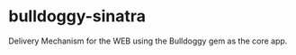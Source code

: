 bulldoggy-sinatra
=================

Delivery Mechanism for the WEB using the Bulldoggy gem as the core app.
